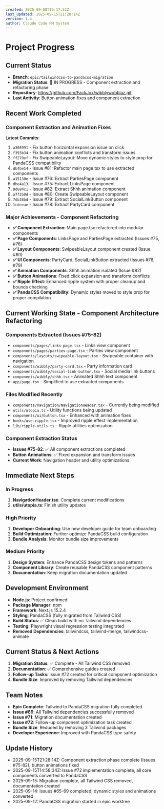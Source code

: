 ```yaml
---
created: 2025-09-08T19:17:52Z
last_updated: 2025-09-15T21:28:14Z
version: 1.4
author: Claude Code PM System
---
```


# Project Progress

## Current Status
- **Branch**: `epic/tailwindcss-to-pandacss-migration`
- **Migration Status**: 🚀 IN PROGRESS - Component extraction and refactoring phase
- **Repository**: https://github.com/FackJox/wibblywobblaz.git
- **Last Activity**: Button animation fixes and component extraction

## Recent Work Completed
### Component Extraction and Animation Fixes
**Latest Commits:**
1. `a308991` - Fix button horizontal expansion issue on click
2. `f393b34` - Fix button animation conflicts and transform issues
3. `ff270ef` - Fix SwipeableLayout: Move dynamic styles to style prop for PandaCSS compatibility
4. `db4be14` - Issue #81: Refactor main page.tsx to use extracted components
5. `a15130e` - Issue #76: Extract PartiesPage component
6. `dbe4a13` - Issue #75: Extract LinksPage component
7. `9d684c1` - Issue #82: Extract Shhh animation component
8. `a7f2b0d` - Issue #80: Create SwipeableLayout component
9. `7db38bd` - Issue #79: Extract SocialLinkButton component
10. `1cdeeae` - Issue #78: Extract PartyCard component

### Major Achievements - Component Refactoring
- **✅ Component Extraction**: Main page.tsx refactored into modular components
- **✅ Page Components**: LinksPage and PartiesPage extracted (Issues #75, #76)
- **✅ Layout Components**: SwipeableLayout component created (Issue #80)
- **✅ UI Components**: PartyCard, SocialLinkButton extracted (Issues #78, #79)
- **✅ Animation Components**: Shhh animation isolated (Issue #82)
- **✅ Button Animations**: Fixed click expansion and transform conflicts
- **✅ Ripple Effect**: Enhanced ripple system with proper cleanup and bounds checking
- **✅ PandaCSS Compatibility**: Dynamic styles moved to style prop for proper compilation

## Current Working State - Component Architecture Refactoring

### Components Extracted (Issues #75-82)
- `components/pages/links-page.tsx` - Links view component
- `components/pages/parties-page.tsx` - Parties view component
- `components/layouts/swipeable-layout.tsx` - Swipeable container with navigation
- `components/wibbly/party-card.tsx` - Party information card
- `components/wibbly/social-link-button.tsx` - Social media link buttons
- `components/wibbly/shhh.tsx` - Animated Shhh text component
- `app/page.tsx` - Simplified to use extracted components

### Files Modified Recently
- `components/navigation/NavigationHeader.tsx` - Currently being modified
- `utils/utopia.ts` - Utility functions being updated
- `components/ui/button.tsx` - Enhanced with animation fixes
- `hooks/use-ripple.tsx` - Improved ripple effect implementation
- `lib/ripple-utils.ts` - Ripple utilities optimization

### Component Extraction Status
- **Issues #75-82**: ✅ All component extractions completed
- **Button Animations**: ✅ Fixed expansion and transform issues
- **Current Work**: Navigation header and utility optimizations

## Immediate Next Steps

### In Progress
1. **NavigationHeader.tsx**: Complete current modifications
2. **utils/utopia.ts**: Finish utility updates

### High Priority  
1. **Developer Onboarding**: Use new developer guide for team onboarding
2. **Build Optimization**: Further optimize PandaCSS build configuration
3. **Bundle Analysis**: Monitor bundle size improvements

### Medium Priority
1. **Design System**: Enhance PandaCSS design tokens and patterns
2. **Component Library**: Create reusable PandaCSS component patterns
3. **Documentation**: Keep migration documentation updated

## Development Environment
- **Node.js**: Project confirmed
- **Package Manager**: npm
- **Framework**: Next.js 15.2.4 
- **Styling**: PandaCSS (fully migrated from Tailwind CSS)
- **Build Status**: ✅ Clean build with no Tailwind dependencies
- **Testing**: Playwright visual regression testing integrated
- **Removed Dependencies**: tailwindcss, tailwind-merge, tailwindcss-animate

## Current Status & Next Actions
1. **Migration Status**: ✅ Complete - All Tailwind CSS removed
2. **Documentation**: ✅ Comprehensive guides created
3. **Follow-up Tasks**: Issue #72 created for critical component optimization
4. **Bundle Size**: Improved by removing Tailwind dependencies

## Team Notes
- **Epic Complete**: Tailwind to PandaCSS migration fully completed
- **Issue #69**: All Tailwind dependencies successfully removed
- **Issue #71**: Migration documentation created
- **Issue #72**: Follow-up component optimization task created
- **Bundle Size**: Reduced by removing 3 Tailwind packages
- **Developer Experience**: Improved with PandaCSS type safety

## Update History
- 2025-09-15T21:28:14Z: Component extraction phase complete (Issues #75-82), button animations fixed
- 2025-09-15T14:58:34Z: Issue #72 implementation complete, all core components converted to PandaCSS
- 2025-09-15: Migration complete, all Tailwind CSS removed, documentation created
- 2025-09-14: Issues #65-69 completed, dynamic styles and animations converted
- 2025-09-12: PandaCSS migration started in epic worktree